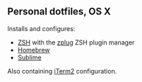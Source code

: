 ## Personal dotfiles, OS X
Installs and configures:
* [ZSH](http://www.zsh.org/) with the [zplug](https://github.com/b4b4r07/zplug) ZSH plugin manager
* [Homebrew](http://brew.sh/)
* [Sublime](https://www.sublimetext.com/)

Also containing [iTerm2](https://iterm2.com/) configuration.
